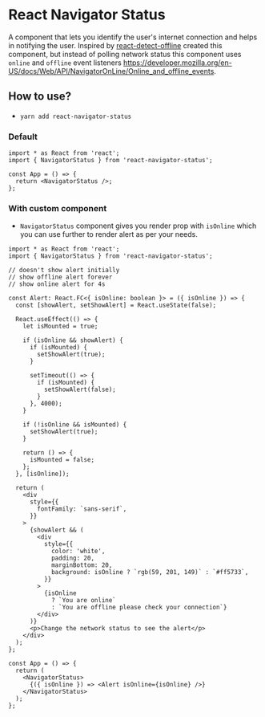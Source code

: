 # React Navigator Status

A component that lets you identify the user's internet connection and helps in notifying the user.
Inspired by [react-detect-offline](https://www.npmjs.com/package/react-detect-offline) created this component, but instead of polling network status this component uses `online` and `offline` event listeners https://developer.mozilla.org/en-US/docs/Web/API/NavigatorOnLine/Online_and_offline_events.

## How to use?

- `yarn add react-navigator-status`

### Default

```tsx
import * as React from 'react';
import { NavigatorStatus } from 'react-navigator-status';

const App = () => {
  return <NavigatorStatus />;
};
```

### With custom component

- `NavigatorStatus` component gives you render prop with `isOnline` which you can use further to render alert as per your needs.

```tsx
import * as React from 'react';
import { NavigatorStatus } from 'react-navigator-status';

// doesn't show alert initially
// show offline alert forever
// show online alert for 4s

const Alert: React.FC<{ isOnline: boolean }> = ({ isOnline }) => {
  const [showAlert, setShowAlert] = React.useState(false);

  React.useEffect(() => {
    let isMounted = true;

    if (isOnline && showAlert) {
      if (isMounted) {
        setShowAlert(true);
      }

      setTimeout(() => {
        if (isMounted) {
          setShowAlert(false);
        }
      }, 4000);
    }

    if (!isOnline && isMounted) {
      setShowAlert(true);
    }

    return () => {
      isMounted = false;
    };
  }, [isOnline]);

  return (
    <div
      style={{
        fontFamily: `sans-serif`,
      }}
    >
      {showAlert && (
        <div
          style={{
            color: 'white',
            padding: 20,
            marginBottom: 20,
            background: isOnline ? `rgb(59, 201, 149)` : `#ff5733`,
          }}
        >
          {isOnline
            ? `You are online`
            : `You are offline please check your connection`}
        </div>
      )}
      <p>Change the network status to see the alert</p>
    </div>
  );
};

const App = () => {
  return (
    <NavigatorStatus>
      {({ isOnline }) => <Alert isOnline={isOnline} />}
    </NavigatorStatus>
  );
};
```
